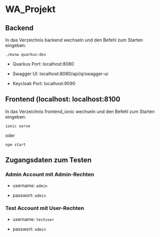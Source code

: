 # WA_Projekt

## Backend

In das Verzeichnis backend wechseln und den Befehl zum Starten eingeben:

```
./mvnw quarkus:dev
```

- Quarkus Port: localhost:8080
- Swagger UI: localhost:8080/api/q/swagger-ui

- Keycloak Port: localhost:9090

## Frontend (localhost: localhost:8100

In das Verzeichnis frontend_ionic wechseln und den Befehl zum Starten eingeben:

```
ionic serve
```

oder

```
npm start
```

## Zugangsdaten zum Testen

### Admin Account mit Admin-Rechten
- username:
`admin`

- passwort:
`admin`

### Test Account mit User-Rechten
- username:
`testuser`

- passwort:
`admin`


